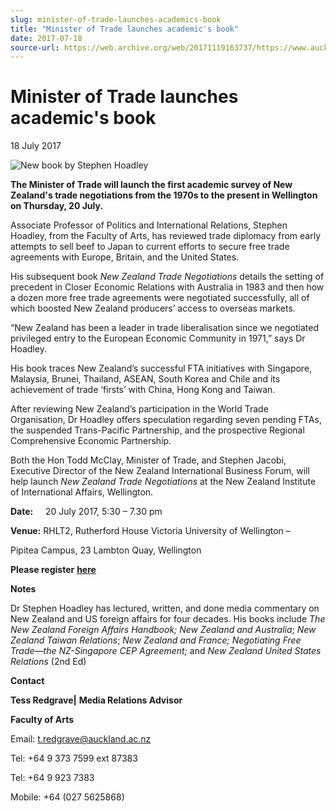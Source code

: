 ```yaml
---
slug: minister-of-trade-launches-academics-book
title: "Minister of Trade launches academic's book"
date: 2017-07-18
source-url: https://web.archive.org/web/20171119163737/https://www.auckland.ac.nz/en/about/news-events-and-notices/news/news-2017/07/minister-of-trade-launches-academic-s-book.html
---
```

Minister of Trade launches academic's book
==========================================

18 July 2017

![New book by Stephen Hoadley](https://www.auckland.ac.nz/en/about/news-events-and-notices/news/news-2017/07/minister-of-trade-launches-academic-s-book/_jcr_content/par/textimage/image.img.jpg/1500338545373.jpg "New book by Stephen Hoadley")

**The Minister of Trade will launch the first academic survey of New Zealand's trade negotiations from the 1970s to the present in Wellington on Thursday, 20 July.**

Associate Professor of Politics and International Relations, Stephen Hoadley, from the Faculty of Arts, has reviewed trade diplomacy from early attempts to sell beef to Japan to current efforts to secure free trade agreements with Europe, Britain, and the United States. 

His subsequent book _New Zealand Trade Negotiations_ details the setting of precedent in Closer Economic Relations with Australia in 1983 and then how a dozen more free trade agreements were negotiated successfully, all of which boosted New Zealand producers’ access to overseas markets. 

“New Zealand has been a leader in trade liberalisation since we negotiated privileged entry to the European Economic Community in 1971,” says Dr Hoadley.

His book traces New Zealand’s successful FTA initiatives with Singapore, Malaysia, Brunei, Thailand, ASEAN, South Korea and Chile and its achievement of trade ‘firsts’ with China, Hong Kong and Taiwan.

After reviewing New Zealand’s participation in the World Trade Organisation, Dr Hoadley offers speculation regarding seven pending FTAs, the suspended Trans-Pacific Partnership, and the prospective Regional Comprehensive Economic Partnership.

Both the Hon Todd McClay, Minister of Trade, and Stephen Jacobi, Executive Director of the New Zealand International Business Forum, will help launch _New Zealand Trade Negotiations_ at the New Zealand Institute of International Affairs, Wellington.

**Date:**     20 July 2017, 5:30 – 7.30 pm

**Venue:** RHLT2, Rutherford House Victoria University of Wellington –

Pipitea Campus, 23 Lambton Quay, Wellington

**Please register** [**here**](https://www.eventbrite.co.nz/e/book-launch-new-zealand-trade-negotiations-by-stephen-hoadley-tickets-35679417097)

**Notes**

Dr Stephen Hoadley has lectured, written, and done media commentary on New Zealand and US foreign affairs for four decades. His books include _The New Zealand Foreign Affairs Handbook; New Zealand and Australia_; _New Zealand Taiwan Relations_; _New Zealand and France; Negotiating Free Trade—the NZ-Singapore CEP Agreement;_ and _New Zealand United States Relations_ (2nd Ed)

**Contact**

**Tess Redgrave|** **Media Relations Advisor**

**Faculty of Arts**

Email: [t.redgrave@auckland.ac.nz](mailto:t.redgrave@auckland.ac.nz)  

Tel: +64 9 373 7599 ext 87383

Tel: +64 9 923 7383

Mobile: +64 (027 5625868)